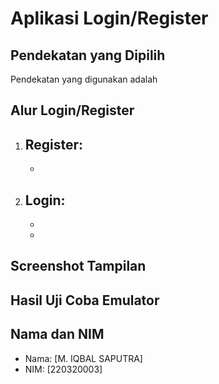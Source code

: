 # Aplikasi Login/Register

## Pendekatan yang Dipilih
Pendekatan yang digunakan adalah 

## Alur Login/Register
1. Register:
   - 
   - 
2. Login:
   - 
   - 
   - 

## Screenshot Tampilan


## Hasil Uji Coba Emulator


## Nama dan NIM
- Nama: [M. IQBAL SAPUTRA]  
- NIM: [220320003]
